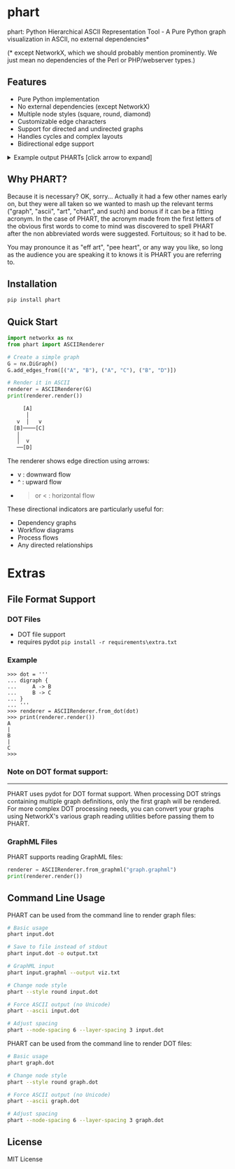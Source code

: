 # phart

phart: Python Hierarchical ASCII Representation Tool - A Pure Python graph visualization in ASCII, no external dependencies\*

(\* except NetworkX, which we should probably mention prominently. We just mean no dependencies of the Perl or PHP/webserver types.)

## Features

- Pure Python implementation
- No external dependencies (except NetworkX)
- Multiple node styles (square, round, diamond)
- Customizable edge characters
- Support for directed and undirected graphs
- Handles cycles and complex layouts
- Bidirectional edge support

<details>
     <summary>Example output PHARTs [click arrow to expand]</summary>

## PHART Graph Visualization Examples

=================================

### In preparation for a 1.0 PyPi release, I was doing some last-minute testing and came across this, from the networkx gallery:

https://networkx.org/documentation/latest/auto_examples/drawing/plot_chess_masters.html#sphx-glr-auto-examples-drawing-plot-chess-masters-py

The code there creates a graph from some data pulled from a database of Chess masters tournaments and such at this site:

https://chessproblem.my-free-games.com/chess/games/Download-PGN.php

And plots it with matplotlib. It looked pretty complex so I thought as a lark I would see how difficult it would be to get phart to render the graph. The matplot can be seen here:

![screen capture of graph plot](https://github.com/scottvr/phart/blob/67bd3d02b6ad9cc4a8a09fe6fc2920a6712f5c7a/examples/WCC-plt-Capture.png)

So, I added the following to the code at the networkx gallery page linked above:

```
from phart import ASCIIRenderer, NodeStyle

.. existing code remains here ...

... then directly below the existing lines to create the nx graph:
# make new undirected graph H without multi-edges
H = nx.Graph(G)
... I added this:
renderer=ASCIIRenderer(H)
renderer.write_to_file("wcc.txt")
```

and ran the code. Immediately this was written to wcc.txt:

```
                               ---------------------------------[Botvinnik, Mikhail M]---------------------------------
                               |               |                           |                 |                        |
            v                  |               |                    v      |                 |                        |                     v
  [Bronstein, David I]----[Euwe, Max]----[Keres, Paul]----[Petrosian, Tigran V]----[Reshevsky, Samuel H]----[Smyslov, Vassily V]----[Tal, Mikhail N]
                               ^                               |    |
                                                               |    |                   v
                                                    [Alekhine, Alexander A]----[Spassky, Boris V]
                                                               |           |            |
                                                  v            |           |            |           v
                                        [Bogoljubow, Efim D]----[Capablanca, Jose Raul] ---[Fischer, Robert J]
                                                                          |^
                                                                          |
                                                                  [Lasker, Emanuel]--------------
                                                                          |                     |
                            v                      v                      v                     |                       v
                   [Janowski, Dawid M]----[Marshall, Frank J]----[Schlechter, Carl]----[Steinitz, Wilhelm]----[Tarrasch, Siegbert]
                                                                                                |  |
                                                 v                        v                     |  |
                                       [Chigorin, Mikhail I]----[Gunsberg, Isidor A]----[Zukertort, Johannes H]


                                            [Karpov, Anatoly]----[Kasparov, Gary]----[Korchnoi, Viktor L]
```

No fuss. No muss. Just phart.

### Software Dependency Example:

```
            [main.py]
                |
         v      |       v
    [config.py]----[utils.py]
         |              |
         v              | v
  [constants.py]----[helpers.py]
```

### Organizational Hierarchy Example:

```
                                       [CEO]
                                         |
                                v        v        v
                              [CFO]----[COO]----[CTO]
                                |        |        |
        v              v        |      v |        |       v                v
  [Controller]----[Dev Lead]----[Marketing Dir]----[Research Lead]----[Sales Dir]
```

### Network Topology Example:

```
                     [Router1]
                         |
                   v     |      v
               [Switch1]----[Switch2]
                   |            |
      v            v            |            v
  [Server1]----[Server2]    [Server3]----[Server4]
```

### Workflow Example:

```
        [Start]
           |
           v
        [Input]
           |
           |v
       [Validate]
            |
           v|
     --[Process]
     |     ^
     |     v
     |  [Check]
     |     |
     |     |     v
  [Error]----[Success]
                 |
            v    |
        [Output]--
            |
           v|
         [End]
```

### DOT Import Example:

```
     [A]
      |
   v  |   v
  [B]----[D]
   |      |
   |  v   |
   --[C]---
      |
      v
     [E]
```

## Custom Styling Example:

Different node styles for the same graph:

### Using MINIMAL style:

```
         0
         |
       v |  v
       1----2
       |    |
  v    v    |    v
  3----4    5----6
```

### Using SQUARE style:

```
            [0]
             |
          v  |   v
         [1]----[2]
          |      |
   v      v      |      v
  [3]----[4]    [5]----[6]
```

### Using ROUND style:

```
            (0)
             |
          v  |   v
         (1)----(2)
          |      |
   v      v      |      v
  (3)----(4)    (5)----(6)
```

### Using DIAMOND style:

```
            <0>
             |
          v  |   v
         <1>----<2>
          |      |
   v      v      |      v
  <3>----<4>    <5>----<6>
```

</details>

## Why PHART?

Because it is necessary? OK, sorry... Actually it had a few other names early on, but they were all taken so we wanted to mash up the relevant terms ("graph", "ascii", "art", "chart", and such) and bonus if it can be a fitting acronym. In the case of PHART, the acronym made from the first letters of the obvious first words to come to mind was discovered to spell PHART after the non abbreviated words were suggested. Fortuitous; so it had to be.

You may pronounce it as "eff art", "pee heart", or any way you like, so long as the audience you are speaking it to knows it is PHART you are referring to.


## Installation

```bash
pip install phart
```

## Quick Start

```python
import networkx as nx
from phart import ASCIIRenderer

# Create a simple graph
G = nx.DiGraph()
G.add_edges_from([("A", "B"), ("A", "C"), ("B", "D")])

# Render it in ASCII
renderer = ASCIIRenderer(G)
print(renderer.render())

     [A]
      │
   v  │   v
  [B]────[C]
   │
   │  v
   ──[D]
```

The renderer shows edge direction using arrows:

- v : downward flow
- ^ : upward flow
- > or < : horizontal flow

These directional indicators are particularly useful for:

- Dependency graphs
- Workflow diagrams
- Process flows
- Any directed relationships

# Extras

## File Format Support

### DOT Files

- DOT file support
- requires pydot
  `pip install -r requirements\extra.txt`

### Example

    >>> dot = '''
    ... digraph {
    ...     A -> B
    ...     B -> C
    ... }
    ... '''
    >>> renderer = ASCIIRenderer.from_dot(dot)
    >>> print(renderer.render())
    A
    |
    B
    |
    C
    >>>

### Note on DOT format support:

---

PHART uses pydot for DOT format support. When processing DOT strings containing
multiple graph definitions, only the first graph will be rendered. For more
complex DOT processing needs, you can convert your graphs using NetworkX's
various graph reading utilities before passing them to PHART.

### GraphML Files

PHART supports reading GraphML files:

```python
renderer = ASCIIRenderer.from_graphml("graph.graphml")
print(renderer.render())
```

## Command Line Usage

PHART can be used from the command line to render graph files:

```bash
# Basic usage
phart input.dot

# Save to file instead of stdout
phart input.dot -o output.txt

# GraphML input
phart input.graphml --output viz.txt

# Change node style
phart --style round input.dot

# Force ASCII output (no Unicode)
phart --ascii input.dot

# Adjust spacing
phart --node-spacing 6 --layer-spacing 3 input.dot
```

PHART can be used from the command line to render DOT files:

```bash
# Basic usage
phart graph.dot

# Change node style
phart --style round graph.dot

# Force ASCII output (no Unicode)
phart --ascii graph.dot

# Adjust spacing
phart --node-spacing 6 --layer-spacing 3 graph.dot
```

## License

MIT License
